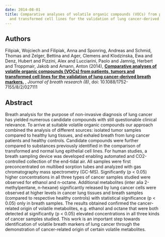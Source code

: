 ```yaml
---
date: 2014-08-01
title: Comparative analyses of volatile organic compounds (VOCs) from patients, tumors
  and transformed cell lines for the validation of lung cancer-derived breath markers.
---
```


## Authors
Filipiak, Wojciech and Filipiak, Anna and Sponring, Andreas and Schmid, Thomas and Zelger, Bettina and Ager, Clemens and Klodzinska, Ewa and Denz, Hubert and Pizzini, Alex and Lucciarini, Paolo and Jamnig, Herbert and Troppmair, Jakob and Amann, Anton (2014), 
**[Comparative analyses of volatile organic compounds (VOCs) from patients, tumors and transformed cell lines for the validation of lung cancer-derived breath markers.](http://www.ncbi.nlm.nih.gov/pubmed/24862102)** ,
*Journal of breath research (8)*,
doi: 10.1088/1752-7155/8/2/027111

<!--more-->
## Abstract
Breath analysis for the purpose of non-invasive diagnosis of lung cancer has yielded numerous candidate compounds with still questionable clinical relevance. To arrive at suitable volatile organic compounds our approach combined the analysis of different sources: isolated tumor samples compared to healthy lung tissues, and exhaled breath from lung cancer patients and healthy controls. Candidate compounds were further compared to substances previously identified in the comparison of transformed and normal lung epithelial cell lines. For human studies, a breath sampling device was developed enabling automated and CO2-controlled collection of the end-tidal air. All samples were first preconcentrated on multibed sorption tubes and analyzed with gas chromatography mass spectrometry (GC-MS). Significantly (p < 0.05) higher concentrations in all three types of cancer samples studied were observed for ethanol and n-octane. Additional metabolites (inter alia 2-methylpentane, n-hexane) significantly released by lung cancer cells were observed at higher levels in cancer lung tissues and breath samples (compared to respective healthy controls) with statistical significance (p < 0.05) only in breath samples. The results obtained confirmed the cancer-related origin of volatile metabolites, e.g. ethanol and octane that were both detected at significantly (p < 0.05) elevated concentrations in all three kinds of cancer samples studied. This work is an important step towards identification of volatile breath markers of lung cancer through the demonstration of cancer-related origin of certain volatile metabolites.
